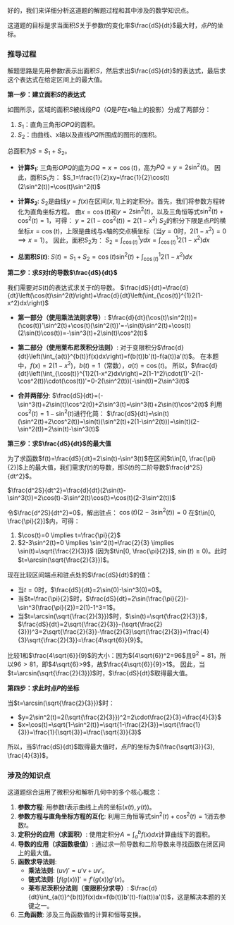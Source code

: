 好的，我们来详细分析这道题的解题过程和其中涉及的数学知识点。

这道题的目标是求当面积$S$关于参数$t$的变化率$\frac{dS}{dt}$最大时，点$P$的坐标。

### 推导过程

解题思路是先用参数$t$表示出面积$S$，然后求出$\frac{dS}{dt}$的表达式，最后求这个表达式在给定区间上的最大值。

**第一步：建立面积$S$的表达式**

如图所示，区域的面积$S$被线段$PQ$（$Q$是$P$在$x$轴上的投影）分成了两部分：
1.  $S_1$：直角三角形$OPQ$的面积。
2.  $S_2$：由曲线、x轴以及直线$PQ$所围成的图形的面积。

总面积为$S=S_1+S_2$。

*   **计算$S_1$**:
    三角形$OPQ$的底为$OQ=x=\cos(t)$，高为$PQ=y=2\sin^2(t)$。
    因此，面积$S_1$为：
    $S_1=\frac{1}{2}xy=\frac{1}{2}\cos(t)(2\sin^2(t))=\cos(t)\sin^2(t)$

*   **计算$S_2$**:
    $S_2$是曲线$y=f(x)$在区间$[x, 1]$上的定积分。首先，我们将参数方程转化为直角坐标方程。
    由$x=\cos(t)$和$y=2\sin^2(t)$，以及三角恒等式$\sin^2(t)+\cos^2(t)=1$，可得：
    $y=2(1-\cos^2(t))=2(1-x^2)$
    $S_2$的积分下限是点$P$的横坐标$x=\cos(t)$，上限是曲线与x轴的交点横坐标（当$y=0$时，$2(1-x^2)=0 \implies x=1$）。
    因此，面积$S_2$为：
    $S_2=\int_{\cos(t)}^{1}ydx=\int_{\cos(t)}^{1}2(1-x^2)dx$

*   **总面积$S(t)$**:
    $S(t)=S_1+S_2=\cos(t)\sin^2(t)+\int_{\cos(t)}^{1}2(1-x^2)dx$

**第二步：求$S$对$t$的导数$\frac{dS}{dt}$**

我们需要对$S(t)$的表达式求关于$t$的导数。
$\frac{dS}{dt}=\frac{d}{dt}\left(\cos(t)\sin^2(t)\right)+\frac{d}{dt}\left(\int_{\cos(t)}^{1}2(1-x^2)dx\right)$

*   **第一部分（使用乘法法则求导）**:
    $\frac{d}{dt}(\cos(t)\sin^2(t))=(\cos(t))'\sin^2(t)+\cos(t)(\sin^2(t))'=-\sin(t)\sin^2(t)+\cos(t)(2\sin(t)\cos(t))=-\sin^3(t)+2\sin(t)\cos^2(t)$

*   **第二部分（使用莱布尼茨积分法则）**:
    对于变限积分$\frac{d}{dt}\left(\int_{a(t)}^{b(t)}f(x)dx\right)=f(b(t))b'(t)-f(a(t))a'(t)$。
    在本题中，$f(x)=2(1-x^2)$，$b(t)=1$（常数），$a(t)=\cos(t)$。
    所以，$\frac{d}{dt}\left(\int_{\cos(t)}^{1}2(1-x^2)dx\right)=2(1-1^2)\cdot(1)'-2(1-\cos^2(t))\cdot(\cos(t))'=0-2(\sin^2(t))(-\sin(t))=2\sin^3(t)$

*   **合并两部分**:
    $\frac{dS}{dt}=(-\sin^3(t)+2\sin(t)\cos^2(t))+2\sin^3(t)=\sin^3(t)+2\sin(t)\cos^2(t)$
    利用$\cos^2(t)=1-\sin^2(t)$进行化简：
    $\frac{dS}{dt}=\sin(t)(\sin^2(t)+2\cos^2(t))=\sin(t)(\sin^2(t)+2(1-\sin^2(t)))=\sin(t)(2-\sin^2(t))=2\sin(t)-\sin^3(t)$

**第三步：求$\frac{dS}{dt}$的最大值**

为了求函数$f(t)=\frac{dS}{dt}=2\sin(t)-\sin^3(t)$在区间$t\in[0, \frac{\pi}{2}]$上的最大值，我们需求$f(t)$的导数，即$S(t)$的二阶导数$\frac{d^2S}{dt^2}$。

$\frac{d^2S}{dt^2}=\frac{d}{dt}(2\sin(t)-\sin^3(t))=2\cos(t)-3\sin^2(t)\cos(t)=\cos(t)(2-3\sin^2(t))$

令$\frac{d^2S}{dt^2}=0$，解出驻点：
$\cos(t)(2-3\sin^2(t))=0$
在$t\in[0, \frac{\pi}{2}]$内，可得：
1.  $\cos(t)=0 \implies t=\frac{\pi}{2}$
2.  $2-3\sin^2(t)=0 \implies \sin^2(t)=\frac{2}{3} \implies \sin(t)=\sqrt{\frac{2}{3}}$ (因为$t\in[0, \frac{\pi}{2}]$, $\sin(t)\ge0$)。此时$t=\arcsin(\sqrt{\frac{2}{3}})$。

现在比较区间端点和驻点处的$\frac{dS}{dt}$的值：
*   当$t=0$时，$\frac{dS}{dt}=2\sin(0)-\sin^3(0)=0$。
*   当$t=\frac{\pi}{2}$时，$\frac{dS}{dt}=2\sin(\frac{\pi}{2})-\sin^3(\frac{\pi}{2})=2(1)-1^3=1$。
*   当$t=\arcsin(\sqrt{\frac{2}{3}})$时，$\sin(t)=\sqrt{\frac{2}{3}}$，
    $\frac{dS}{dt}=2\sqrt{\frac{2}{3}}-(\sqrt{\frac{2}{3}})^3=2\sqrt{\frac{2}{3}}-\frac{2}{3}\sqrt{\frac{2}{3}}=\frac{4}{3}\sqrt{\frac{2}{3}}=\frac{4\sqrt{6}}{9}$。

比较$1$和$\frac{4\sqrt{6}}{9}$的大小：因为$(4\sqrt{6})^2=96$且$9^2=81$，所以$96>81$，即$4\sqrt{6}>9$，故$\frac{4\sqrt{6}}{9}>1$。
因此，当$t=\arcsin(\sqrt{\frac{2}{3}})$时，$\frac{dS}{dt}$取得最大值。

**第四步：求此时点$P$的坐标**

当$t=\arcsin(\sqrt{\frac{2}{3}})$时：
*   $y=2\sin^2(t)=2(\sqrt{\frac{2}{3}})^2=2\cdot\frac{2}{3}=\frac{4}{3}$
*   $x=\cos(t)=\sqrt{1-\sin^2(t)}=\sqrt{1-\frac{2}{3}}=\sqrt{\frac{1}{3}}=\frac{1}{\sqrt{3}}=\frac{\sqrt{3}}{3}$

所以，当$\frac{dS}{dt}$取得最大值时，点$P$的坐标为$(\frac{\sqrt{3}}{3}, \frac{4}{3})$。

### 涉及的知识点

这道题综合运用了微积分和解析几何中的多个核心概念：

1.  **参数方程**: 用参数$t$表示曲线上点的坐标$(x(t), y(t))$。
2.  **参数方程与直角坐标方程的互化**: 利用三角恒等式$\sin^2(t)+\cos^2(t)=1$消去参数$t$。
3.  **定积分的应用（求面积）**: 使用定积分$A=\int_a^b f(x)dx$计算曲线下的面积。
4.  **导数的应用（求函数极值）**: 通过求一阶导数和二阶导数来寻找函数在闭区间上的最大值。
5.  **函数求导法则**:
    *   **乘法法则**: $(uv)'=u'v+uv'$。
    *   **链式法则**: $[f(g(x))]'=f'(g(x))g'(x)$。
    *   **莱布尼茨积分法则（变限积分求导）**: $\frac{d}{dt}\int_{a(t)}^{b(t)}f(x)dx=f(b(t))b'(t)-f(a(t))a'(t)$，这是解决本题的关键之一。
6.  **三角函数**: 涉及三角函数值的计算和恒等变换。